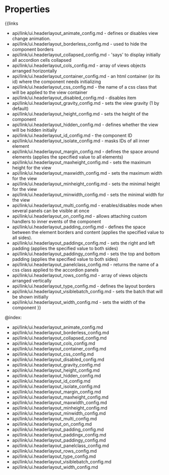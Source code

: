 
Properties
==========

{{links
- api/link/ui.headerlayout_animate_config.md - defines or disables view change animation.
- api/link/ui.headerlayout_borderless_config.md - used to hide the component borders
- api/link/ui.headerlayout_collapsed_config.md - 'says' to display initially all accordion cells collapsed
- api/link/ui.headerlayout_cols_config.md - array of views objects arranged horizontally
- api/link/ui.headerlayout_container_config.md - an html container (or its id) where the component needs initializing
- api/link/ui.headerlayout_css_config.md - the name of a css class that will be applied to the view container
- api/link/ui.headerlayout_disabled_config.md - disables item
- api/link/ui.headerlayout_gravity_config.md - sets the view gravity (1 by default)
- api/link/ui.headerlayout_height_config.md - sets the height of the component
- api/link/ui.headerlayout_hidden_config.md - defines whether the view will be hidden initially
- api/link/ui.headerlayout_id_config.md - the component ID
- api/link/ui.headerlayout_isolate_config.md - masks IDs of all inner element
- api/link/ui.headerlayout_margin_config.md - defines the space around elements (applies the specified value to all elements)
- api/link/ui.headerlayout_maxheight_config.md - sets the maximum height for the view
- api/link/ui.headerlayout_maxwidth_config.md - sets the maximum width for the view
- api/link/ui.headerlayout_minheight_config.md - sets the minimal height for the view
- api/link/ui.headerlayout_minwidth_config.md - sets the minimal width for the view
- api/link/ui.headerlayout_multi_config.md - enables/disables mode when several panels can be visible at once
- api/link/ui.headerlayout_on_config.md - allows attaching custom handlers to inner events of the component
- api/link/ui.headerlayout_padding_config.md - defines the space between the element borders and content (applies the specified value to all sides).
- api/link/ui.headerlayout_paddingx_config.md - sets the right and left padding (applies the specified value to both sides)
- api/link/ui.headerlayout_paddingy_config.md - sets the top and bottom padding (applies the specified value to both sides)
- api/link/ui.headerlayout_panelclass_config.md - returns the name of a css class applied to the accordion panels
- api/link/ui.headerlayout_rows_config.md - array of views objects arranged vertically
- api/link/ui.headerlayout_type_config.md - defines the layout borders
- api/link/ui.headerlayout_visiblebatch_config.md - sets the batch that will be shown initially
- api/link/ui.headerlayout_width_config.md - sets the width of the component
}}

@index:
- api/link/ui.headerlayout_animate_config.md
- api/link/ui.headerlayout_borderless_config.md
- api/link/ui.headerlayout_collapsed_config.md
- api/link/ui.headerlayout_cols_config.md
- api/link/ui.headerlayout_container_config.md
- api/link/ui.headerlayout_css_config.md
- api/link/ui.headerlayout_disabled_config.md
- api/link/ui.headerlayout_gravity_config.md
- api/link/ui.headerlayout_height_config.md
- api/link/ui.headerlayout_hidden_config.md
- api/link/ui.headerlayout_id_config.md
- api/link/ui.headerlayout_isolate_config.md
- api/link/ui.headerlayout_margin_config.md
- api/link/ui.headerlayout_maxheight_config.md
- api/link/ui.headerlayout_maxwidth_config.md
- api/link/ui.headerlayout_minheight_config.md
- api/link/ui.headerlayout_minwidth_config.md
- api/link/ui.headerlayout_multi_config.md
- api/link/ui.headerlayout_on_config.md
- api/link/ui.headerlayout_padding_config.md
- api/link/ui.headerlayout_paddingx_config.md
- api/link/ui.headerlayout_paddingy_config.md
- api/link/ui.headerlayout_panelclass_config.md
- api/link/ui.headerlayout_rows_config.md
- api/link/ui.headerlayout_type_config.md
- api/link/ui.headerlayout_visiblebatch_config.md
- api/link/ui.headerlayout_width_config.md

